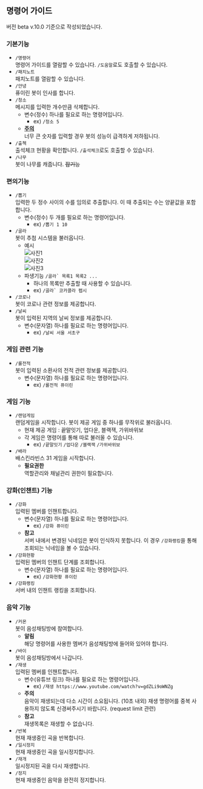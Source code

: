 ## 명령어 가이드
버전 beta v.10.0 기준으로 작성되었습니다.
### 기본기능
* `/명령어`</br>  명령어 가이드를 열람할 수 있습니다. `/도움말`로도 호출할 수 있습니다.
* `/패치노트`</br>  패치노트를 열람할 수 있습니다.
* `/안녕`</br>  퓨이린 봇이 인사를 합니다.
* `/청소`</br>  메시지를 입력한 개수만큼 삭제합니다.
  * 변수(정수) 하나를 필요로 하는 명령어입니다.
    * ex) `/청소 5`
  * <u>**주의**</u> </br> 너무 큰 숫자를 입력할 경우 봇의 성능이 급격하게 저하됩니다.
* `/출첵`</br>  출석체크 현황을 확인합니다. `/출석체크`로도 호출할 수 있습니다.
* `/나무`</br>  봇이 나무를 캐줍니다. ~~잡기능~~
### 편의기능
* `/뽑기`</br>  입력한 두 정수 사이의 수를 임의로 추출합니다. 이 때 추출되는 수는 양끝값을 포함합니다.
  * 변수(정수) 두 개를 필요로 하는 명령어입니다.
    * ex) `/뽑기 1 10`
* `/골라`</br>  봇이 추첨 시스템을 불러옵니다.
  * 예시</br>![사진1](https://blogfiles.pstatic.net/MjAyMTAyMDZfMTQ4/MDAxNjEyNjA3Mzg1MDI1.EbQrg5T-_qMVgNc7RTMI1BwWG_KY1qr6Gd34ThzWCvIg.MKfuohmmu6pBIsfiFRSTLyyh7DyPc0cnafpf1nyiygog.PNG.suryblue/%EC%BA%A1%EC%B2%984.PNG?type=w1)
  </br>![사진2](https://blogfiles.pstatic.net/MjAyMTAyMDZfNzYg/MDAxNjEyNjA3Mzg1MjM3.FN3ppBcj0M-Bi6gXMCmSvrBcquVuCq37dHzeH5hR5BMg.QsFI5j97tVsER8Laru67ZRgs-FBBleh8WcKLkDBY7Gwg.PNG.suryblue/%EC%BA%A1%EC%B2%985.PNG?type=w1)
  </br>![사진3](https://blogfiles.pstatic.net/MjAyMTAyMDZfMiAg/MDAxNjEyNjA3Mzg1NDUy.ODQRi4HedX2bWZcHfzTHgihMDJcpQdBqDrjXUFqG24kg.Tp2aQxMEXICyrMy7ngh5diSMWKi9znK6F3B7jdPengwg.PNG.suryblue/%EC%BA%A1%EC%B2%986.PNG?type=w1)
  * 파생기능 ``/골라` 목록1 목록2 ...``
    * 하나의 목록만 추출할 때 사용할 수 있습니다.
    * ex) ``/골라` 코카콜라 펩시``
* `/코로나`</br>  봇이 코로나 관련 정보를 제공합니다.
* `/날씨`</br>  봇이 입력된 지역의 날씨 정보를 제공합니다.
  * 변수(문자열) 하나를 필요로 하는 명령어입니다.
    * ex) `/날씨 서울 서초구`
### 게임 관련 기능
* `/롤전적`</br>  봇이 입력된 소환사의 전적 관련 정보를 제공합니다.
  * 변수(문자열) 하나를 필요로 하는 명령어입니다.
    * ex) `/롤전적 퓨이린`
### 게임 기능
* `/랜덤게임`</br>  랜덤게임을 시작합니다. 봇이 제공 게임 중 하나를 무작위로 불러옵니다.
  * 현재 제공 게임 : 끝말잇기, 업다운, 블랙잭, 가위바위보
  * 각 게임은 명령어를 통해 따로 불러올 수 있습니다.
    * ex) `/끝말잇기` `/업다운` `/블랙잭` `/가위바위보`
* `/배라`</br>  배스킨라빈스 31 게임을 시작합니다.
  * **필요권한**</br>  역할관리와 채널관리 권한이 필요합니다.
### 강화(인챈트) 기능
* `/강화`</br>  입력된 멤버를 인챈트합니다.
  * 변수(문자열) 하나를 필요로 하는 명령어입니다.
    * ex) `/강화 퓨이린`
  * **참고**</br> 서버 내에서 변경된 닉네임은 봇이 인식하지 못합니다. 이 경우 `/강화랭킹`을 통해 조회되는 닉네임을 볼 수 있습니다.
* `/강화현황`</br>  입력된 멤버의 인챈트 단계를 조회합니다.
  * 변수(문자열) 하나를 필요로 하는 명령어입니다.
    * ex) `/강화현황 퓨이린`
* `/강화랭킹`</br>  서버 내의 인챈트 랭킹을 조회합니다.
### 음악 기능
* `/커몬`</br>  봇이 음성채팅방에 참여합니다.
  * **알림**</br>해당 명령어를 사용한 멤버가 음성채팅방에 들어와 있어야 합니다.
* `/바이`</br>  봇이 음성채팅방에서 나갑니다.
* `/재생`</br>  입력된 멤버를 인챈트합니다.
  * 변수(유튜브 링크) 하나를 필요로 하는 명령어입니다.
    * ex) `/재생 https://www.youtube.com/watch?v=gdZLi9oWNZg`
  * **주의**</br> 음악이 재생되는데 다소 시간이 소요됩니다. (10초 내외) 재생 명령어를 중복 사용하지 않도록 신경써주시기 바랍니다. (request limit 관련)
  * **참고**</br> 재생목록은 재생할 수 없습니다.
* `/반복`</br>  현재 재생중인 곡을 반복합니다.
* `/일시정지`</br>  현재 재생중인 곡을 일시정지합니다.
* `/재개`</br>  일시정지된 곡을 다시 재생합니다.
* `/정지`</br>  현재 재생중인 음악을 완전히 정지합니다.
